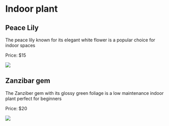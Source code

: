 <DOCTYPE html>
<html>
<head>
  
  <meta http-equiv="CONTENT-TYPE" content="text/html; charset=UTF-8">
  <title>indoor Plant</title>
  <link rel="stylesheet" href="styles/style.css"/>
  

</head>
<body>
 <h1>
    Indoor plant
 </h1>
 <h2>Peace Lily</h2>
 <p>The peace lily known for its elegant white flower is a popular choice for indoor spaces</p>
  
 <p> Price: $15</p>
 <img src="https://edube.org/uploads/media/default/0001/04/spathiphyllum-peace-lily.jpg">
 
  <h2>Zanzibar gem</h2>
  <p>The Zanziber gem with its glossy green foliage is a low maintenance indoor plant perfect for beginners</p>
  <p> Price: $20</p>
  <img src="https://edube.org/uploads/media/default/0001/04/zamioculcas-zanzibar-gem.jpg">
